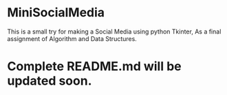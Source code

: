# MiniSocialMedia

This is a small try for making a Social Media using python Tkinter,
As a final assignment of Algorithm and Data Structures.

# Complete README.md will be updated soon.
